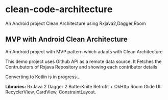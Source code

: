 # clean-code-architecture
An Android project Clean Architecture using Rxjava2,Dagger,Room 

## MVP with Android Clean Architecture

An Android project with MVP pattern which adapts with Clean Architecture

This demo project uses Github API as a remote data source. It Fetches the Contrubutors of Rxjava Repository and showing each contributor details


Converting to Kotlin is in progress...


**Libraries:**
RxJava 2 
Dagger 2
ButterKnife
Retrofit + OkHttp
Room
Glide
UI: RecyclerView, CardView, ConstraintLayout.


